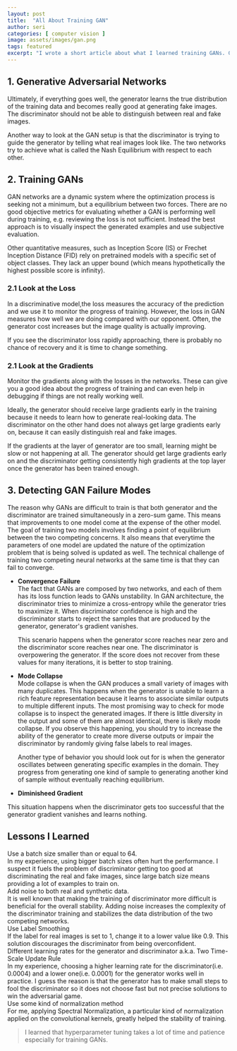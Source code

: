 ```yaml
---
layout: post
title:  "All About Training GAN"
author: seri
categories: [ computer vision ]
image: assets/images/gan.png
tags: featured
excerpt: "I wrote a short article about what I learned training GANs. GAN is well known for its instability in training and there are pitfalls worth knowing."
---
```


<!--more-->


<h2> 1.  Generative Adversarial Networks </h2>

Ultimately, if everything goes well, the generator learns the true distribution of the training data and becomes really good at generating fake images. The discriminator should not be able to distinguish between real and fake images. 

Another way to look at the GAN setup is that the discriminator is trying to guide the generator by telling what real images look like. The two networks try to achieve what is called the Nash Equilibrium with respect to each other. 

<h2> 2.  Training GANs </h2>

GAN networks are a dynamic system where the optimization process is seeking not a minimum, but a equilibrium between two forces. There are no good objective metrics for evaluating whether a GAN is performing well during training, e.g. reviewing the loss is not sufficient. Instead the best approach is to visually inspect the generated examples and use subjective evaluation. 

Other quantitative measures, such as Inception Score (IS) or Frechet Inception Distance (FID) rely on pretrained models with a specific set of object classes. They lack an upper bound (which means hypothetically the highest possible score is infinity).

<h3> 2.1  Look at the Loss </h3>

In a discriminative model,the loss measures the accuracy of the prediction and we use it to monitor the progress of training. However, the loss in GAN measures how well we are doing compared with our opponent. Often, the generator cost increases but the image quality is actually improving. 


If you see the discriminator loss rapidly approaching, there is probably no chance of recovery and it is time to change something.

<h3> 2.1  Look at the Gradients </h3>
Monitor the gradients along with the losses in the networks. These can give you a good idea about the progress of training and can even help in debugging if things are not really working well. 

Ideally, the generator should receive large gradients early in the training because it needs to learn how to generate real-looking data. The discriminator on the other hand does not always get large gradients early on, because it can easily distinguish real and fake images. 

If the gradients at the layer of generator are too small, learning might be slow or not happening at all. The generator should get large gradients early on and the discriminator getting consistently high gradients at the top layer once the generator has been trained enough. 


<h2> 3. Detecting GAN Failure Modes </h2> 
The reason why GANs are difficult to train is that both generator and the discriminator are trained simultaneously in a zero-sum game. This means that improvements to one model come at the expense of the other model. 
The goal of training two models involves finding a point of equilibrium between the two competing concerns. It also means that everytime the parameters of one model are updated the nature of the optimization problem that is being solved is updated as well. The technical challenge of training two competing neural networks at the same time is that they can fail to converge. 

<ul><li class="highlight"> <b> Convergence Failure </b></li>
<div class="indent"> The fact that GANs are composed by two networks, and each of them has its loss function leads to GANs unstability. In GAN architecture, the discriminator tries to minimize a cross-entropy while the generator tries to maximize it. When discriminator confidence is high and the discriminator starts to reject the samples that are produced by the generator, generator's gradient vanishes. 

This scenario happens when the generator score reaches near zero and the discriminator score reaches near one. The discriminator is overpowering the generator. If the score does not recover from these values for many iterations, it is better to stop training. </div>

<li class="highlight"><b> Mode Collapse </b> </li>
<div class="indent"> Mode collapse is when the GAN produces a small variety of images with many duplicates. This happens when the generator is unable to learn a rich feature representation because  it learns to associate similar outputs to multiple different inputs. The most promising way to check for mode collapse is to inspect the generated images. If there is little diversity in the output and some of them are almost identical, there is likely mode collapse. If you observe this happening, you should try to increase the ability of the generator to create more diverse outputs or impair the discriminator by randomly giving false labels to real images.

Another type of behavior you should look out for is when the generator oscillates between generating specific examples in the domain. They progress from generating one kind of sample to generating another kind of sample without eventually reaching equilibrium.
</div>

<li class="highlight"> <b> Diminisheed Gradient </b> </li></ul>
<div class="indent"> This situation happens when the discriminator gets too successful that the generator gradient vanishes and learns nothing.


<h2> Lessons I Learned </h2>
<div class="three"> Use a batch size smaller than or equal to 64.</div>
<div class="textbox"> In my experience, using bigger batch sizes often hurt the performance. I suspect it fuels the problem of discriminator getting too good at discriminating the real and fake images, since large batch size means providing a lot of examples to train on. </div>

<div class="three"> Add noise to both real and synthetic data. </div>
<div class="textbox"> It is well known that making the training of discriminator more difficult is beneficial for the overall stability. Adding noise increases the complexity of the discriminator training and stabilizes the data distribution of the two competing networks. </div>

<div class="three"> Use Label Smoothing </div>
<div class="textbox"> If the label for real images is set to 1, change it to a lower value like 0.9. This solution discourages the discriminator from being overconfident. </div>

<div class="three"> Different learning rates for the generator and discriminator a.k.a. Two Time-Scale Update Rule </div>
<div class="textbox"> In my experience, choosing a higher learning rate for the discriminator(i.e. 0.0004) and a lower one(i.e. 0.0001) for the generator works well in practice. I guess the reason is that the generator has to make small steps to fool the discriminator so it does not choose fast but not precise solutions to win the adversarial game. </div>

<div class="three"> Use some kind of normalization method </div>
<div class="textbox"> For me, applying Spectral Normalization, a particular kind of normalization applied on the convolutional kernels, greatly helped the stability of training.</div>

<blockquote> I learned that hyperparameter tuning takes a lot of time and patience especially for training GANs. </blockquote>




